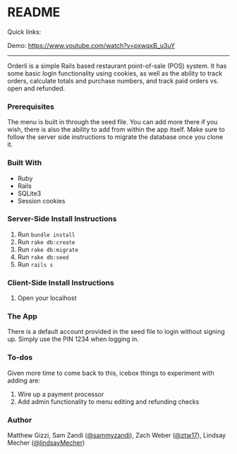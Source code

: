 # README

Quick links:

Demo: https://www.youtube.com/watch?v=pxwqxB_u3uY

__________________________________________

Orderli is a simple Rails based restaurant point-of-sale (POS) system.  It has some basic login functionality using cookies, as well as the ability to track orders, calculate totals and purchase numbers, and track paid orders vs. open and refunded.

### Prerequisites

The menu is built in through the seed file. You can add more there if you wish, there is also the ability to add from within the app itself. Make sure to follow the server side instructions to migrate the database once you clone it.

### Built With
* Ruby
* Rails
* SQLite3
* Session cookies

### Server-Side Install Instructions
1. Run ```bundle install```
2. Run ```rake db:create```
3. Run ```rake db:migrate```
4. Run ```rake db:seed```
5. Run ```rails s```
### Client-Side Install Instructions
1. Open your localhost

### The App

There is a default account provided in the seed file to login without signing up.  Simply use the PIN 1234 when logging in.

### To-dos

Given more time to come back to this, icebox things to experiment with adding are:

1. Wire up a payment processor
2. Add admin functionality to menu editing and refunding checks

### Author

Matthew Gizzi, Sam Zandi ([@sammyzandi](https://github.com/sammyzanny)), Zach Weber ([@ztw17](https://github.com/ztw17)), Lindsay Mecher ([@lindsayMecher](https://github.com/lindsayMecher))
